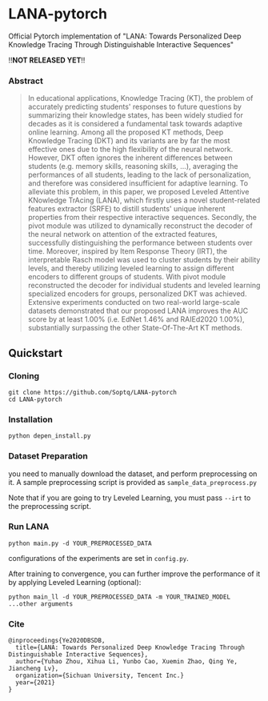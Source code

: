 # LANA-pytorch
Official Pytorch implementation of "LANA: Towards Personalized Deep Knowledge Tracing Through Distinguishable Interactive Sequences"

!!**NOT RELEASED YET**!!

### Abstract

> In educational applications, Knowledge Tracing (KT), the problem of accurately predicting students' responses to future questions by summarizing their knowledge states, has been widely studied for decades as it is considered a fundamental task towards adaptive online learning. Among all the proposed KT methods, Deep Knowledge Tracing (DKT) and its variants are by far the most effective ones due to the high flexibility of the neural network. However, DKT often ignores the inherent differences between students (e.g. memory skills, reasoning skills, ...), averaging the performances of all students, leading to the lack of personalization, and therefore was considered insufficient for adaptive learning. To alleviate this problem, in this paper, we proposed Leveled Attentive KNowledge TrAcing (LANA), which firstly uses a novel student-related features extractor (SRFE) to distill students' unique inherent properties from their respective interactive sequences. Secondly, the pivot module was utilized to dynamically reconstruct the decoder of the neural network on attention of the extracted features, successfully distinguishing the performance between students over time. Moreover, inspired by Item Response Theory (IRT), the interpretable Rasch model was used to cluster students by their ability levels, and thereby utilizing leveled learning to assign different encoders to different groups of students. With pivot module reconstructed the decoder for individual students and leveled learning specialized encoders for groups, personalized DKT was achieved. Extensive experiments conducted on two real-world large-scale datasets demonstrated that our proposed LANA improves the AUC score by at least 1.00% (i.e. EdNet 1.46% and RAIEd2020 1.00%), substantially surpassing the other State-Of-The-Art KT methods.

## Quickstart
### Cloning
```
git clone https://github.com/Soptq/LANA-pytorch
cd LANA-pytorch
```

### Installation
```
python depen_install.py
```

### Dataset Preparation

you need to manually download the dataset, and perform preprocessing on it. A sample preprocessing script is provided as `sample_data_preprocess.py`

Note that if you are going to try Leveled Learning, you must pass `--irt` to the preprocessing script.

### Run LANA
```
python main.py -d YOUR_PREPROCESSED_DATA
```

configurations of the experiments are set in `config.py`.

After training to convergence, you can further improve the performance of it by applying Leveled Learning (optional):

```
python main_ll -d YOUR_PREPROCESSED_DATA -m YOUR_TRAINED_MODEL ...other arguments
```


### Cite

```
@inproceedings{Ye2020DBSDB,
  title={LANA: Towards Personalized Deep Knowledge Tracing Through Distinguishable Interactive Sequences},
  author={Yuhao Zhou, Xihua Li, Yunbo Cao, Xuemin Zhao, Qing Ye, Jiancheng Lv},
  organization={Sichuan University, Tencent Inc.}
  year={2021}
}
```
